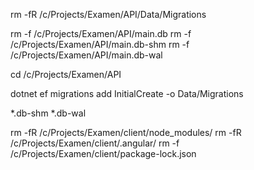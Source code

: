 
rm -fR /c/Projects/Examen/API/Data/Migrations

rm -f /c/Projects/Examen/API/main.db
rm -f /c/Projects/Examen/API/main.db-shm
rm -f /c/Projects/Examen/API/main.db-wal

cd /c/Projects/Examen/API

dotnet ef migrations add InitialCreate -o Data/Migrations

*.db-shm
*.db-wal

rm -fR /c/Projects/Examen/client/node_modules/
rm -fR /c/Projects/Examen/client/.angular/
rm -f /c/Projects/Examen/client/package-lock.json
